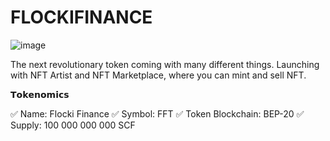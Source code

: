 # FLOCKIFINANCE
![image](https://drive.google.com/file/d/1O7tEJ_lD0blVASnIqKs9hGG7Ua73w78Z/view?usp=sharing)

The next revolutionary token coming with many different things. Launching with NFT Artist and NFT Marketplace, where you can mint and sell NFT.

𝗧𝗼𝗸𝗲𝗻𝗼𝗺𝗶𝗰𝘀

✅ Name: Flocki Finance
✅ Symbol: FFT
✅ Token Blockchain: BEP-20
✅ Supply: 100 000 000 000 SCF
